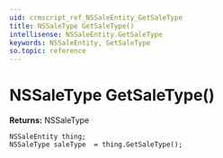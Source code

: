 ```yaml
---
uid: crmscript_ref_NSSaleEntity_GetSaleType
title: NSSaleType GetSaleType()
intellisense: NSSaleEntity.GetSaleType
keywords: NSSaleEntity, GetSaleType
so.topic: reference
---
```


# NSSaleType GetSaleType()

**Returns:** NSSaleType

```crmscript
NSSaleEntity thing;
NSSaleType saleType  = thing.GetSaleType();
```

